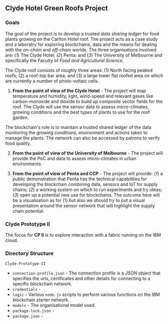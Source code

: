 ## Clyde Hotel Green Roofs Project

### Goals

The goal of the project is to develop a trusted _data sharing ledger_ for food plants 
growing on the Carlton Hotel roof. The project acts as a case study and a laboratry for
exploring blockchains, data and the means for dealing with the _on-chain_ and _off-chain_ 
worlds. The three organisations involved are: (*1*) The Clyde Hotel; (*2*) Penta; and 
(*3*) The University of Melbourne and specifically the Faculty of _Food and Agricultural
Science_.

The Clyde roof consists of roughly three areas: (1) North facing peaked roofs; (2) a 
roof-top bar area; and (3) a large lower flat roofed area on which are currently a number 
of photo-voltaic cells. 

1.  **From the point of view of the Clyde Hotel** - The project will map temperature and 
humidity, light, wind-speed and relevant gases like carbon-monoxide and dioxide to build 
up composite vector fields for the roof. The Clyde will use the sensor data to assess 
micro-climates, growing conditions and the best types of plants to use for the roof garden.  

The blockchain's role is to maintain a trusted shared ledger of the data monitoring 
the growing conditions, environment and actions taken to manage the plants. The 
network can also be accessed by patrons to verify food quality.

2.  **From the point of view of the University of Melbourne** - The project will 
provide the PoC and data to assess micro-climates in urban environments. 

3.  **From the point of view of Penta and CCP** - The project will provide: (*1*) a public 
demonstration that Penta has the technical capabilities for developing the blockchain 
combining data, sensors and IoT for supply chains; (*2*) a working system on which to run 
experiments and try ideas; (*3*) open up a potential new use for blockchains. The outcome here 
will be a visualisation as for (1) but also we should try to put a visual presentation around 
the sensor network that will highlight the supply chain potential.

### Clyde Prototype II

The focus for **CP II** is to explore interaction with a fabric running on the IBM cloud.

### Directory Structure

`Clyde-Prototype-II`
  * `connection-profile.json` - The connection profile is a _JSON_ object that specifies 
  the urls, certificates and other details for connecting to a specific blockchain network.
  * `credentials` -
  * `logic` - Various `node.js` scripts to perform various functions on the IBM blockchain
  starter network.
  * `models` - The organisational model used.
  * `package-lock.json` -
  * `package.json` -



